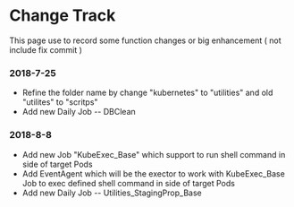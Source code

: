 # Change Track #

This page use to record some function changes or big enhancement ( not include fix commit )

### 2018-7-25 ###
  *  Refine the folder name by change "kubernetes" to "utilities" and old "utilites" to "scritps"
  *  Add new Daily Job -- DBClean

### 2018-8-8 ###
   * Add new Job "KubeExec_Base" which support to run shell command in side of target Pods
   * Add EventAgent which will be the exector to work with KubeExec_Base Job to exec defined shell command in side of target Pods
   * Add new Daily Job -- Utilities_StagingProp_Base

